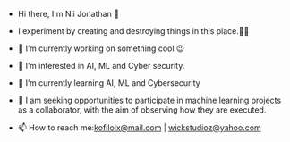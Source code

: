 
- Hi there, I'm Nii Jonathan 👋
- I experiment by creating and destroying things in this place.🐱‍👤

- 🔭 I’m currently working on something cool 😉
- 👀 I’m interested in AI, ML and Cyber security.
- 🌱 I’m currently learning AI, ML and Cybersecurity
- 💞️ I am seeking opportunities to participate in machine learning projects as a collaborator, with the aim of           observing how they are executed.
- 📫 How to reach me:kofilolx@mail.com | wickstudioz@yahoo.com


<!---
kofilolx/kofilolx is a ✨ special ✨ repository because its `README.md` (this file) appears on your GitHub profile.
You can click the Preview link to take a look at your changes.
--->
